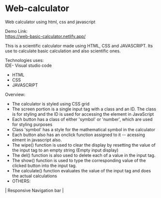 # Web-calculator
Web calculator using html, css and javascript

Demo Link: <br/>
https://web-basic-calculator.netlify.app/

This is a scientific calculator made using HTML, CSS and JAVASCRIPT. Its use to calculate basic calculation and also scientific ones.

Technologies uses: <br/>
IDE- Visual studio code
* HTML
* CSS
* JAVASCRIPT

Overview:

* The calculator is styled using CSS grid
* The screen portion is a single input tag with a class and an ID. The class is for styling and the ID is used for accessing the element in JavaScript
* Each button has a class of either 'symbol' or 'number', which are used for styling purposes
* Class 'symbol' has a style for the mathematical symbol in the calculator
* Each button also has an onclick function assigned to it -- acessing elment in javascript also.
* The wipe() function is used to clear the display by resetting the value of the input tag to an empty string (Empty input display)
* The del() function is also used to delete each of a value in the input tag.
* The show() function is used to type the corresponding value of the clicked button into the input tag.
* The calculate() function evaluates the value of the input tag and does the actual calculations
* OTHERS: 


| Responsive Navigation bar |
